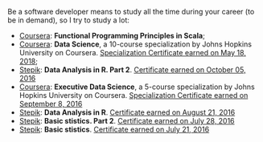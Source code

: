 Be a software developer means to study all the time during your career (to be in demand), so I try to study a lot:
* [Coursera](https://www.coursera.org): **Functional Programming Principles in Scala**;
* [Coursera](https://www.coursera.org): **Data Science**, a 10-course specialization by Johns Hopkins University on Coursera. [Specialization Certificate earned on May 18, 2018](https://www.coursera.org/account/accomplishments/specialization/C58NNARFTFP4);
* [Stepik](https://stepik.org): **Data Analysis in R. Part 2**. [Certificate earned on October 05, 2016](https://stepik.org/cert/34420)
* [Coursera](https://www.coursera.org): **Executive Data Science**, a 5-course specialization by Johns Hopkins University on Coursera. [Specialization Certificate earned on September 8, 2016](https://www.coursera.org/account/accomplishments/specialization/VQ8VP4ZNSFAX)
* [Stepik](https://stepik.org): **Data Analysis in R**. [Certificate earned on August 21, 2016](https://stepik.org/cert/31713)
* [Stepik](https://stepik.org): **Basic stistics. Part 2**. [Certificate earned on July 28, 2016](https://stepik.org/cert/30222)
* [Stepik](https://stepik.org): **Basic stistics**. [Certificate earned on July 21, 2016](https://stepik.org/cert/29820)
